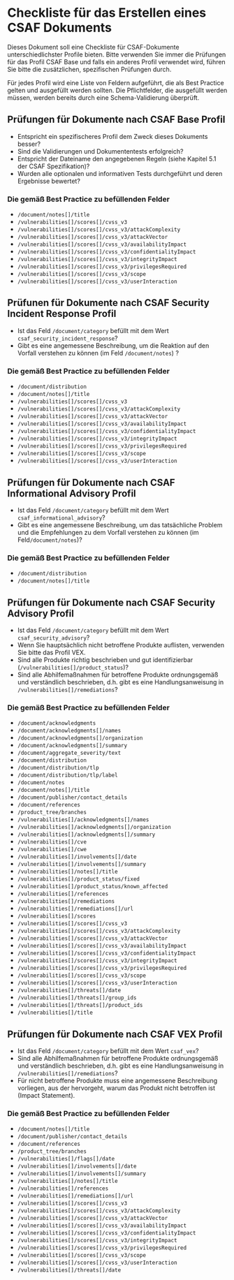 # Checkliste für das Erstellen eines CSAF Dokuments

Dieses Dokument soll eine Checkliste für CSAF-Dokumente unterschiedlichster Profile bieten.
Bitte verwenden Sie immer die Prüfungen für das Profil CSAF Base und falls ein anderes Profil verwendet wird, führen Sie
bitte die zusätzlichen, spezifischen Prüfungen durch.

Für jedes Profil wird eine Liste von Feldern aufgeführt, die als Best Practice gelten und ausgefüllt werden sollten.
Die Pflichtfelder, die ausgefüllt werden müssen, werden bereits durch eine Schema-Validierung überprüft.

## Prüfungen für Dokumente nach CSAF Base Profil

- Entspricht ein spezifischeres Profil dem Zweck dieses Dokuments besser?
- Sind die Validierungen und Dokumententests erfolgreich?
- Entspricht der Dateiname den angegebenen Regeln (siehe Kapitel 5.1 der CSAF Spezifikation)?
- Wurden alle optionalen und informativen Tests durchgeführt und deren Ergebnisse bewertet?

### Die gemäß Best Practice zu befüllenden Felder

- `/document/notes[]/title`
- `/vulnerabilities[]/scores[]/cvss_v3`
- `/vulnerabilities[]/scores[]/cvss_v3/attackComplexity`
- `/vulnerabilities[]/scores[]/cvss_v3/attackVector`
- `/vulnerabilities[]/scores[]/cvss_v3/availabilityImpact`
- `/vulnerabilities[]/scores[]/cvss_v3/confidentialityImpact`
- `/vulnerabilities[]/scores[]/cvss_v3/integrityImpact`
- `/vulnerabilities[]/scores[]/cvss_v3/privilegesRequired`
- `/vulnerabilities[]/scores[]/cvss_v3/scope`
- `/vulnerabilities[]/scores[]/cvss_v3/userInteraction`

## Prüfunen für Dokumente nach CSAF Security Incident Response Profil

- Ist das Feld `/document/category` befüllt mit dem Wert `csaf_security_incident_response`?
- Gibt es eine angemessene Beschreibung, um die Reaktion auf den Vorfall verstehen zu können (im Feld `/document/notes`)
  ?

### Die gemäß Best Practice zu befüllenden Felder

- `/document/distribution`
- `/document/notes[]/title`
- `/vulnerabilities[]/scores[]/cvss_v3`
- `/vulnerabilities[]/scores[]/cvss_v3/attackComplexity`
- `/vulnerabilities[]/scores[]/cvss_v3/attackVector`
- `/vulnerabilities[]/scores[]/cvss_v3/availabilityImpact`
- `/vulnerabilities[]/scores[]/cvss_v3/confidentialityImpact`
- `/vulnerabilities[]/scores[]/cvss_v3/integrityImpact`
- `/vulnerabilities[]/scores[]/cvss_v3/privilegesRequired`
- `/vulnerabilities[]/scores[]/cvss_v3/scope`
- `/vulnerabilities[]/scores[]/cvss_v3/userInteraction`

## Prüfungen für Dokumente nach CSAF Informational Advisory Profil

- Ist das Feld `/document/category` befüllt mit dem Wert `csaf_informational_advisory`?
- Gibt es eine angemessene Beschreibung, um das tatsächliche Problem und die Empfehlungen zu dem Vorfall verstehen zu
  können (im Feld`/document/notes`)?

### Die gemäß Best Practice zu befüllenden Felder

- `/document/distribution`
- `/document/notes[]/title`

## Prüfungen für Dokumente nach CSAF Security Advisory Profil

- Ist das Feld `/document/category` befüllt mit dem Wert `csaf_security_advisory`?
- Wenn Sie hauptsächlich nicht betroffene Produkte auflisten, verwenden Sie bitte das Profil VEX.
- Sind alle Produkte richtig beschrieben und gut identifizierbar (`/vulnerabilities[]/product_status`)?
- Sind alle Abhilfemaßnahmen für betroffene Produkte ordnungsgemäß und verständlich beschrieben, d.h. gibt es eine
  Handlungsanweisung in `/vulnerabilities[]/remediations`?

### Die gemäß Best Practice zu befüllenden Felder

- `/document/acknowledgments`
- `/document/acknowledgments[]/names`
- `/document/acknowledgments[]/organization`
- `/document/acknowledgments[]/summary`
- `/document/aggregate_severity/text`
- `/document/distribution`
- `/document/distribution/tlp`
- `/document/distribution/tlp/label`
- `/document/notes`
- `/document/notes[]/title`
- `/document/publisher/contact_details`
- `/document/references`
- `/product_tree/branches`
- `/vulnerabilities[]/acknowledgments[]/names`
- `/vulnerabilities[]/acknowledgments[]/organization`
- `/vulnerabilities[]/acknowledgments[]/summary`
- `/vulnerabilities[]/cve`
- `/vulnerabilities[]/cwe`
- `/vulnerabilities[]/involvements[]/date`
- `/vulnerabilities[]/involvements[]/summary`
- `/vulnerabilities[]/notes[]/title`
- `/vulnerabilities[]/product_status/fixed`
- `/vulnerabilities[]/product_status/known_affected`
- `/vulnerabilities[]/references`
- `/vulnerabilities[]/remediations`
- `/vulnerabilities[]/remediations[]/url`
- `/vulnerabilities[]/scores`
- `/vulnerabilities[]/scores[]/cvss_v3`
- `/vulnerabilities[]/scores[]/cvss_v3/attackComplexity`
- `/vulnerabilities[]/scores[]/cvss_v3/attackVector`
- `/vulnerabilities[]/scores[]/cvss_v3/availabilityImpact`
- `/vulnerabilities[]/scores[]/cvss_v3/confidentialityImpact`
- `/vulnerabilities[]/scores[]/cvss_v3/integrityImpact`
- `/vulnerabilities[]/scores[]/cvss_v3/privilegesRequired`
- `/vulnerabilities[]/scores[]/cvss_v3/scope`
- `/vulnerabilities[]/scores[]/cvss_v3/userInteraction`
- `/vulnerabilities[]/threats[]/date`
- `/vulnerabilities[]/threats[]/group_ids`
- `/vulnerabilities[]/threats[]/product_ids`
- `/vulnerabilities[]/title`

## Prüfungen für Dokumente nach CSAF VEX Profil

- Ist das Feld `/document/category` befüllt mit dem Wert `csaf_vex`?
- Sind alle Abhilfemaßnahmen für betroffene Produkte ordnungsgemäß und verständlich beschrieben, d.h. gibt es eine
  Handlungsanweisung in `/vulnerabilities[]/remediations`?
- Für nicht betroffene Produkte muss eine angemessene Beschreibung vorliegen, aus der hervorgeht, warum das Produkt
  nicht betroffen ist (Impact Statement).

### Die gemäß Best Practice zu befüllenden Felder

- `/document/notes[]/title`
- `/document/publisher/contact_details`
- `/document/references`
- `/product_tree/branches`
- `/vulnerabilities[]/flags[]/date`
- `/vulnerabilities[]/involvements[]/date`
- `/vulnerabilities[]/involvements[]/summary`
- `/vulnerabilities[]/notes[]/title`
- `/vulnerabilities[]/references`
- `/vulnerabilities[]/remediations[]/url`
- `/vulnerabilities[]/scores[]/cvss_v3`
- `/vulnerabilities[]/scores[]/cvss_v3/attackComplexity`
- `/vulnerabilities[]/scores[]/cvss_v3/attackVector`
- `/vulnerabilities[]/scores[]/cvss_v3/availabilityImpact`
- `/vulnerabilities[]/scores[]/cvss_v3/confidentialityImpact`
- `/vulnerabilities[]/scores[]/cvss_v3/integrityImpact`
- `/vulnerabilities[]/scores[]/cvss_v3/privilegesRequired`
- `/vulnerabilities[]/scores[]/cvss_v3/scope`
- `/vulnerabilities[]/scores[]/cvss_v3/userInteraction`
- `/vulnerabilities[]/threats[]/date`
